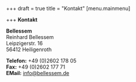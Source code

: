 +++
draft = true
title = "Kontakt"
[menu.mainmenu]

+++
**Kontakt**

**Bellessem**  
Reinhard Bellessem  
Leipzigerstr. 16  
56412 Heiligenroth

**Telefon:** +49 (0)2602 178 05  
**Fax:** +49 (0)2602 177 71  
**EMail:** [info@bellessem.de](mailto:info@bellessem.de)